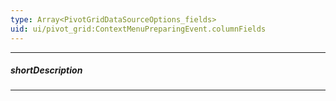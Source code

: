 ```yaml
---
type: Array<PivotGridDataSourceOptions_fields>
uid: ui/pivot_grid:ContextMenuPreparingEvent.columnFields
---
```

---
##### shortDescription
<!-- Description goes here -->

---
<!-- Description goes here -->